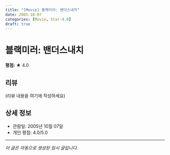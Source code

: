 ```yaml
---
title: "[Movie] 블랙미러: 밴더스내치"
date: 2005-10-07
categories: [Movie, Star-4.0]
draft: true
---
```


# 블랙미러: 밴더스내치

**평점:** ★ 4.0

## 리뷰

(리뷰 내용을 여기에 작성하세요)

## 상세 정보

- 관람일: 2005년 10월 07일
- 개인 평점: 4.0/5.0

---

*이 글은 자동으로 생성된 임시 글입니다.*
